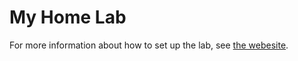 # My Home Lab

For more information about how to set up the lab, see
[the webesite](https://ferrarimarco.info/home-lab).
